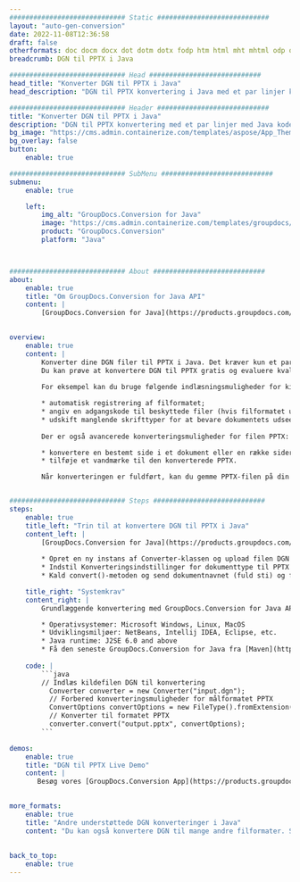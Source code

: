 ```yaml
---
############################# Static ############################
layout: "auto-gen-conversion"
date: 2022-11-08T12:36:58
draft: false
otherformats: doc docm docx dot dotm dotx fodp htm html mht mhtml odp odt otp pot potm potx pps ppsm ppsx ppt pptm pptx rtf
breadcrumb: DGN til PPTX i Java

############################# Head ############################
head_title: "Konverter DGN til PPTX i Java"
head_description: "DGN til PPTX konvertering i Java med et par linjer kode. Konverter over 160 filformater ved hjælp af GroupDocs dokumentkonverterings-API for Java"

############################# Header ############################
title: "Konverter DGN til PPTX i Java"
description: "DGN til PPTX konvertering med et par linjer med Java kode"
bg_image: "https://cms.admin.containerize.com/templates/aspose/App_Themes/V3/images/bg/header1.png"
bg_overlay: false
button:
    enable: true

############################# SubMenu ############################
submenu:
    enable: true

    left:
        img_alt: "GroupDocs.Conversion for Java"
        image: "https://cms.admin.containerize.com/templates/groupdocs/images/product-logos/90x90-noborder/groupdocs-conversion-java.png"
        product: "GroupDocs.Conversion"
        platform: "Java"



############################# About ############################
about:
    enable: true
    title: "Om GroupDocs.Conversion for Java API"
    content: |
        [GroupDocs.Conversion for Java](https://products.groupdocs.com/conversion/java/) er en avanceret filformatkonverterings-API til konvertering mellem populære billed- og dokumentformater såsom Microsoft Office, OpenDocument, PDF, HTML, e-mail, CAD. og meget mere med blot et par linjer kode. Den native API registrerer automatisk formaterne af de originale dokumenter og tilbyder mange muligheder for at tilpasse de konverterede dokumenter. Sammen med funktionen til at udtrække information fra et dokument, understøtter den også caching af konverteringsresultaterne til den lokale disk som standard. Enhver form for cachelagring kan dog understøttes ved at implementere de passende grænseflader - Amazon S3, Dropbox, Google Drive, Windows Azure, Reddis eller andre.
    

overview:
    enable: true
    content: |
        Konverter dine DGN filer til PPTX i Java. Det kræver kun et par linjer med Java kode på enhver platform efter eget valg, såsom Windows, Linux, macOS.
        Du kan prøve at konvertere DGN til PPTX gratis og evaluere kvaliteten af ​​konverteringsresultaterne. Sammen med simple filkonverteringsscripts kan du prøve mere sofistikerede muligheder for at indlæse DGN-kildefilen og gemme PPTX-outputtet. 
        
        For eksempel kan du bruge følgende indlæsningsmuligheder for kilden DGN:

        * automatisk registrering af filformatet;
        * angiv en adgangskode til beskyttede filer (hvis filformatet understøtter det);
        * udskift manglende skrifttyper for at bevare dokumentets udseende.
        
        Der er også avancerede konverteringsmuligheder for filen PPTX:

        * konvertere en bestemt side i et dokument eller en række sider;
        * tilføje et vandmærke til den konverterede PPTX.

        Når konverteringen er fuldført, kan du gemme PPTX-filen på din lokale filsti eller på et tredjepartslager såsom FTP, Amazon S3, Google Drive, Dropbox osv. Bemærk venligst - for at konvertere DGN til PPTX, behøver du ikke installere yderligere software, såsom MS Office, Open Office, Adobe Acrobat Reader osv.


############################# Steps ############################
steps:
    enable: true
    title_left: "Trin til at konvertere DGN til PPTX i Java"
    content_left: |
        [GroupDocs.Conversion for Java](https://products.groupdocs.com/conversion/java/) giver udviklere mulighed for nemt at konvertere DGN fil til PPTX med et par linjer kode.
        
        * Opret en ny instans af Converter-klassen og upload filen DGN med den fulde sti
        * Indstil Konverteringsindstillinger for dokumenttype til PPTX
        * Kald convert()-metoden og send dokumentnavnet (fuld sti) og formatet (PPTX) som en parameter

    title_right: "Systemkrav"
    content_right: |
        Grundlæggende konvertering med GroupDocs.Conversion for Java API kan udføres med blot et par linjer kode. Vores API'er understøttes på alle større platforme og operativsystemer. Før du udfører koden nedenfor, skal du sørge for, at du har følgende forudsætninger installeret på dit system.

        * Operativsystemer: Microsoft Windows, Linux, MacOS
        * Udviklingsmiljøer: NetBeans, Intellij IDEA, Eclipse, etc.
        * Java runtime: J2SE 6.0 and above
        * Få den seneste GroupDocs.Conversion for Java fra [Maven](https://repository.groupdocs.com/webapp/#/artifacts/browse/tree/General/repo/com/groupdocs/groupdocs-conversion)
         
    code: |
        ```java    
        // Indlæs kildefilen DGN til konvertering
          Converter converter = new Converter("input.dgn");
          // Forbered konverteringsmuligheder for målformatet PPTX
          ConvertOptions convertOptions = new FileType().fromExtension("pptx").getConvertOptions();
          // Konverter til formatet PPTX
          converter.convert("output.pptx", convertOptions);
        ```

demos:
    enable: true
    title: "DGN til PPTX Live Demo"
    content: |
       Besøg vores [GroupDocs.Conversion App](https://products.groupdocs.app/conversion/family) websted, og prøv DGN til PPTX konvertering nu. Den gratis demo har følgende fordele
          

more_formats:
    enable: true
    title: "Andre understøttede DGN konverteringer i Java"
    content: "Du kan også konvertere DGN til mange andre filformater. Se venligst listen nedenfor."
       
       
back_to_top:
    enable: true
---
```

